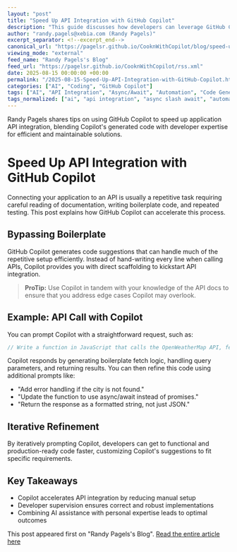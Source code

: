 ```yaml
---
layout: "post"
title: "Speed Up API Integration with GitHub Copilot"
description: "This guide discusses how developers can leverage GitHub Copilot to streamline the process of integrating APIs into applications. Covering strategies such as prompting Copilot for boilerplate code and refining generated code with follow-up prompts, readers will learn to accelerate their development workflow while retaining control over key implementation details."
author: "randy.pagels@xebia.com (Randy Pagels)"
excerpt_separator: <!--excerpt_end-->
canonical_url: "https://pagelsr.github.io/CooknWithCopilot/blog/speed-up-api-integration.html"
viewing_mode: "external"
feed_name: "Randy Pagels's Blog"
feed_url: "https://pagelsr.github.io/CooknWithCopilot/rss.xml"
date: 2025-08-15 00:00:00 +00:00
permalink: "/2025-08-15-Speed-Up-API-Integration-with-GitHub-Copilot.html"
categories: ["AI", "Coding", "GitHub Copilot"]
tags: ["AI", "API Integration", "Async/Await", "Automation", "Code Generation", "Coding", "Copilot Prompts", "Developer Productivity", "Error Handling", "GitHub Copilot", "JavaScript", "OpenWeatherMap API", "Posts"]
tags_normalized: ["ai", "api integration", "async slash await", "automation", "code generation", "coding", "copilot prompts", "developer productivity", "error handling", "github copilot", "javascript", "openweathermap api", "posts"]
---
```


Randy Pagels shares tips on using GitHub Copilot to speed up application API integration, blending Copilot's generated code with developer expertise for efficient and maintainable solutions.<!--excerpt_end-->

# Speed Up API Integration with GitHub Copilot

Connecting your application to an API is usually a repetitive task requiring careful reading of documentation, writing boilerplate code, and repeated testing. This post explains how GitHub Copilot can accelerate this process.

## Bypassing Boilerplate

GitHub Copilot generates code suggestions that can handle much of the repetitive setup efficiently. Instead of hand-writing every line when calling APIs, Copilot provides you with direct scaffolding to kickstart API integration.

> **ProTip:** Use Copilot in tandem with your knowledge of the API docs to ensure that you address edge cases Copilot may overlook.

## Example: API Call with Copilot

You can prompt Copilot with a straightforward request, such as:

```javascript
// Write a function in JavaScript that calls the OpenWeatherMap API, fetches the current temperature for a given city, and returns it in Celsius.
```

Copilot responds by generating boilerplate fetch logic, handling query parameters, and returning results. You can then refine this code using additional prompts like:

- "Add error handling if the city is not found."
- "Update the function to use async/await instead of promises."
- "Return the response as a formatted string, not just JSON."

## Iterative Refinement

By iteratively prompting Copilot, developers can get to functional and production-ready code faster, customizing Copilot's suggestions to fit specific requirements.

## Key Takeaways

- Copilot accelerates API integration by reducing manual setup
- Developer supervision ensures correct and robust implementations
- Combining AI assistance with personal expertise leads to optimal outcomes

This post appeared first on "Randy Pagels's Blog". [Read the entire article here](https://pagelsr.github.io/CooknWithCopilot/blog/speed-up-api-integration.html)
